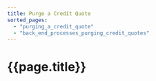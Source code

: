 ```yaml
---
title: Purge a Credit Quote
sorted_pages:
  - "purging_a_credit_quote"
  - "back_end_processes_purging_credit_quotes"
---
```

# {{page.title}}
